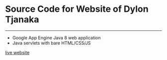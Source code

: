# Source Code for Website of Dylon Tjanaka
---
- Google App Engine Java 8 web application
- Java servlets with bare HTML/CSS/JS

[live website](https://dtjanaka.appspot.com)